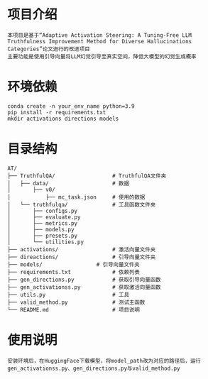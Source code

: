 # 项目介绍
    本项目是基于“Adaptive Activation Steering: A Tuning-Free LLM Truthfulness Improvement Method for Diverse Hallucinations Categories”论文进行的改进项目
    主要功能是使用引导向量将LLM幻觉引导至真实空间，降低大模型的幻觉生成概率

# 环境依赖
    conda create -n your_env_name python=3.9
    pip install -r requirements.txt
    mkdir activations directions models

# 目录结构
    AT/
    ├── TruthfulQA/                  # TruthfulQA文件夹
    │   ├── data/                    # 数据
    │       ├── v0/
    │           ├── mc_task.json     # 使用的数据
    │   └── truthfulqa/              # 工具函数文件夹
    │       ├── configs.py
    │       ├── evaluate.py
    │       ├── metrics.py
    │       ├── models.py
    │       ├── presets.py
    │       └── utilities.py
    ├── activations/                 # 激活向量文件夹
    ├── direactions/                 # 引导向量文件夹
    ├── models/                 # 引导向量文件夹
    ├── requirements.txt             # 依赖列表
    ├── gen_directions.py            # 获取引导向量函数
    ├── gen_activationss.py          # 获取激活向量函数
    ├── utils.py                     # 工具
    ├── valid_method.py              # 测试主函数
    └── README.md                    # 项目说明

# 使用说明
    安装环境后，在HuggingFace下载模型，将model_path改为对应的路径后，运行gen_activationss.py、gen_directions.py与valid_method.py
